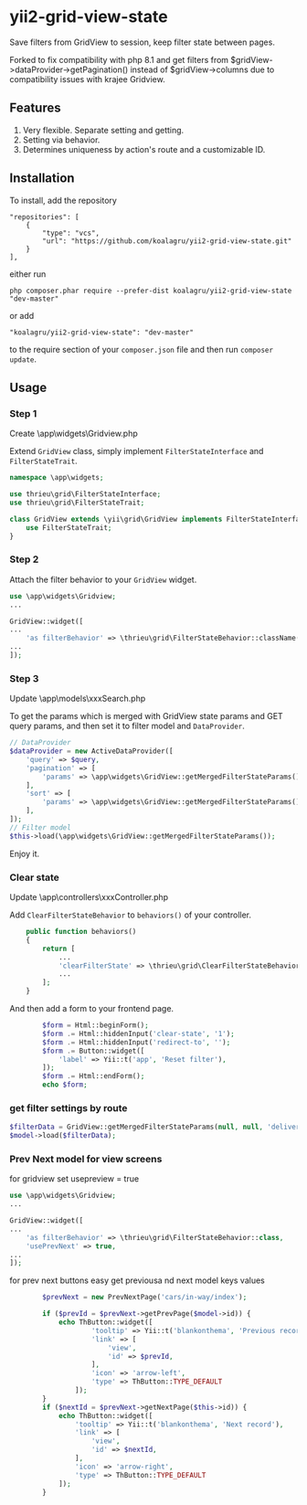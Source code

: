# yii2-grid-view-state
Save filters from GridView to session, keep filter state between pages.

Forked to fix compatibility with php 8.1 and get filters from $gridView->dataProvider->getPagination() instead of $gridView->columns due to compatibility issues with krajee Gridview.

## Features
1. Very flexible. Separate setting and getting.
2. Setting via behavior.
3. Determines uniqueness by action's route and a customizable ID.

## Installation

To install, add the repository

```
"repositories": [
    {
        "type": "vcs",
        "url": "https://github.com/koalagru/yii2-grid-view-state.git"
    }
],
```

either run

```
php composer.phar require --prefer-dist koalagru/yii2-grid-view-state "dev-master"
```
    
or add
    
```
"koalagru/yii2-grid-view-state": "dev-master"
```
    
to the require section of your `composer.json` file and then run `composer update`.

## Usage
### Step 1
Create \app\widgets\Gridview.php

Extend `GridView` class, simply implement `FilterStateInterface` and `FilterStateTrait`.
```php
namespace \app\widgets;

use thrieu\grid\FilterStateInterface;
use thrieu\grid\FilterStateTrait;

class GridView extends \yii\grid\GridView implements FilterStateInterface {
    use FilterStateTrait;
}
```
### Step 2
Attach the filter behavior to your `GridView` widget.
```php
use \app\widgets\Gridview;
...

GridView::widget([
...
    'as filterBehavior' => \thrieu\grid\FilterStateBehavior::className(),
...
]);
```
### Step 3
Update \app\models\xxxSearch.php

To get the params which is merged with GridView state params and GET query params, and then set it to filter model and `DataProvider`.
```php
// DataProvider
$dataProvider = new ActiveDataProvider([
    'query' => $query,
    'pagination' => [
        'params' => \app\widgets\GridView::getMergedFilterStateParams(),
    ],
    'sort' => [
        'params' => \app\widgets\GridView::getMergedFilterStateParams(),
    ],
]);
// Filter model
$this->load(\app\widgets\GridView::getMergedFilterStateParams());

```

Enjoy it.

### Clear state
Update \app\controllers\xxxController.php

Add `ClearFilterStateBehavior` to `behaviors()` of your controller.
```php
    public function behaviors()
    {
        return [
            ...
            'clearFilterState' => \thrieu\grid\ClearFilterStateBehavior::className(),
            ...
        ];
    }

```
And then add a form to your frontend page.
```php
        $form = Html::beginForm();
        $form .= Html::hiddenInput('clear-state', '1');
        $form .= Html::hiddenInput('redirect-to', '');
        $form .= Button::widget([
            'label' => Yii::t('app', 'Reset filter'),
        ]);
        $form .= Html::endForm();
        echo $form;
```

### get filter settings by route
```php
$filterData = GridView::getMergedFilterStateParams(null, null, 'delivery/cmd-delivery/index');
$model->load($filterData);

```

### Prev Next model for view screens

for gridview set usepreview = true

```php
use \app\widgets\Gridview;
...

GridView::widget([
...
    'as filterBehavior' => \thrieu\grid\FilterStateBehavior::class,
    'usePrevNext' => true,
...
]);
```

for prev next buttons easy get previousa nd next model keys values

```php
        $prevNext = new PrevNextPage('cars/in-way/index');

        if ($prevId = $prevNext->getPrevPage($model->id)) {
            echo ThButton::widget([
                    'tooltip' => Yii::t('blankonthema', 'Previous record'),
                    'link' => [
                        'view',
                        'id' => $prevId,
                    ],
                    'icon' => 'arrow-left',
                    'type' => ThButton::TYPE_DEFAULT
                ]);
        }
        if ($nextId = $prevNext->getNextPage($this->id)) {
            echo ThButton::widget([
                'tooltip' => Yii::t('blankonthema', 'Next record'),
                'link' => [
                    'view',
                    'id' => $nextId,
                ],
                'icon' => 'arrow-right',
                'type' => ThButton::TYPE_DEFAULT
            ]);
        }


```